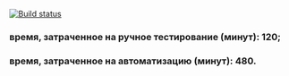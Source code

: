 [![Build status](https://ci.appveyor.com/api/projects/status/1ifn6i615gr1syy8?svg=true)](https://ci.appveyor.com/project/packiman/deliverycard-pattern2)


### время, затраченное на ручное тестирование (минут): 120;
### время, затраченное на автоматизацию (минут): 480.
